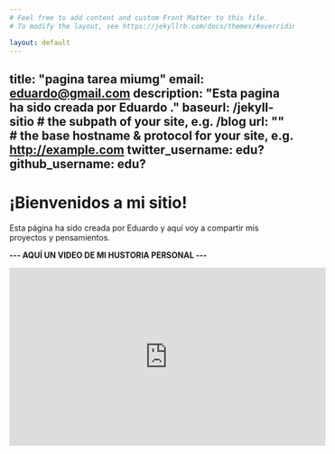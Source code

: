 ```yaml
---
# Feel free to add content and custom Front Matter to this file.
# To modify the layout, see https://jekyllrb.com/docs/themes/#overriding-theme-defaults

layout: default
---
```

title: "pagina tarea miumg"
email: eduardo@gmail.com
description: "Esta pagina ha sido creada por Eduardo ."
baseurl: /jekyll-sitio # the subpath of your site, e.g. /blog
url: "" # the base hostname & protocol for your site, e.g. http://example.com
twitter_username: edu?
github_username: edu?
---

# ¡Bienvenidos a mi sitio!

Esta página ha sido creada por Eduardo y aquí voy a compartir mis proyectos y pensamientos.


**--- AQUÍ UN VIDEO DE MI HUSTORIA PERSONAL ---**

<iframe width="560" height="315" src="https://www.youtube.com/watch?v=BbeeuzU5Qc8" title="YouTube video player" frameborder="0" allow="accelerometer; autoplay; clipboard-write; encrypted-media; gyroscope; picture-in-picture; web-share" referrerpolicy="strict-origin-when-cross-origin" allowfullscreen></iframe>
